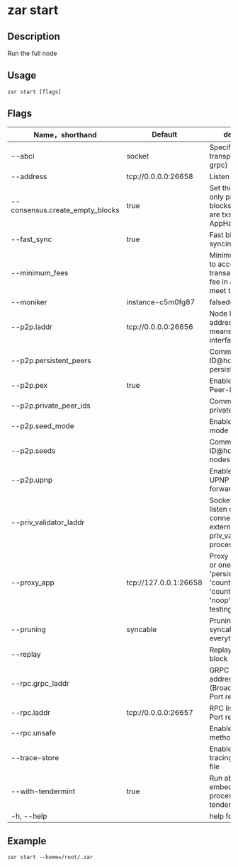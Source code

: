 # zar start

## Description

Run the full node

## Usage

```shell
zar start [flags]
```

## Flags

| Name，shorthand                    | Default               | description              | Required  |
| ------------------------------- | --------------------- | ------------------------------ | -- |
| --abci                          | socket                | Specify abci transport (socket or grpc) | false      |
| --address                       | tcp://0.0.0.0:26658   | Listen address               | false  |
| --consensus.create_empty_blocks | true                  |  Set this to false to only produce blocks when there are txs or when the AppHash changes  | false  |
| --fast_sync                     | true                  | Fast blockchain syncing                            | false  |
| --minimum_fees                  |                       |  Minimum gas prices to accept for transactions; Any fee in a tx must meet this minimum                            | false  |
| --moniker                       | instance-c5m0fg87     | falsede Name         | false  |
| --p2p.laddr                     | tcp://0.0.0.0:26656   |  Node listen address. (0.0.0.0:0 means any interface, any port)   | false  |
| --p2p.persistent_peers          |                       | Comma-delimited ID@host:port persistent peers   | false  |
| --p2p.pex                       | true                  | Enable/disable Peer-Exchange       | false  |
| --p2p.private_peer_ids          |                       | Comma-delimited private peer IDs       | false  |
| --p2p.seed_mode                 |                       | Enable/disable seed mode          | false  |
| --p2p.seeds                     |                       | Comma-delimited ID@host:port seed nodes     | false  |
| --p2p.upnp                      |                       | Enable/disable UPNP port forwarding                     | false  |
| --priv_validator_laddr          |                       | Socket address to listen on for connections from external priv_validator process| false  |
| --proxy_app                     | tcp://127.0.0.1:26658 | Proxy app address, or one of: 'kvstore', 'persistent_kvstore', 'counter', 'counter_serial' or 'noop' for local testing. | false  |
| --pruning                       | syncable              | Pruning strategy: syncable, nothing, everything     | false  |
| --replay                        |                       | Replay the last block                                  | false  |
| --rpc.grpc_laddr                |                       | GRPC listen address (BroadcastTx only). Port required | false  |
| --rpc.laddr                     | tcp://0.0.0.0:26657   |  RPC listen address. Port required            | false  |
| --rpc.unsafe                    |                       | Enabled unsafe rpc methods                              | false  |
| --trace-store                   |                       | Enable KVStore tracing to an output file                | false  |
| --with-tendermint               | true                  | Run abci app embedded in-process with tendermint | false  |
| -h, --help                      |                       | help for start                           | false  |

## Example

```shell
zar start --home=/root/.zar
```
